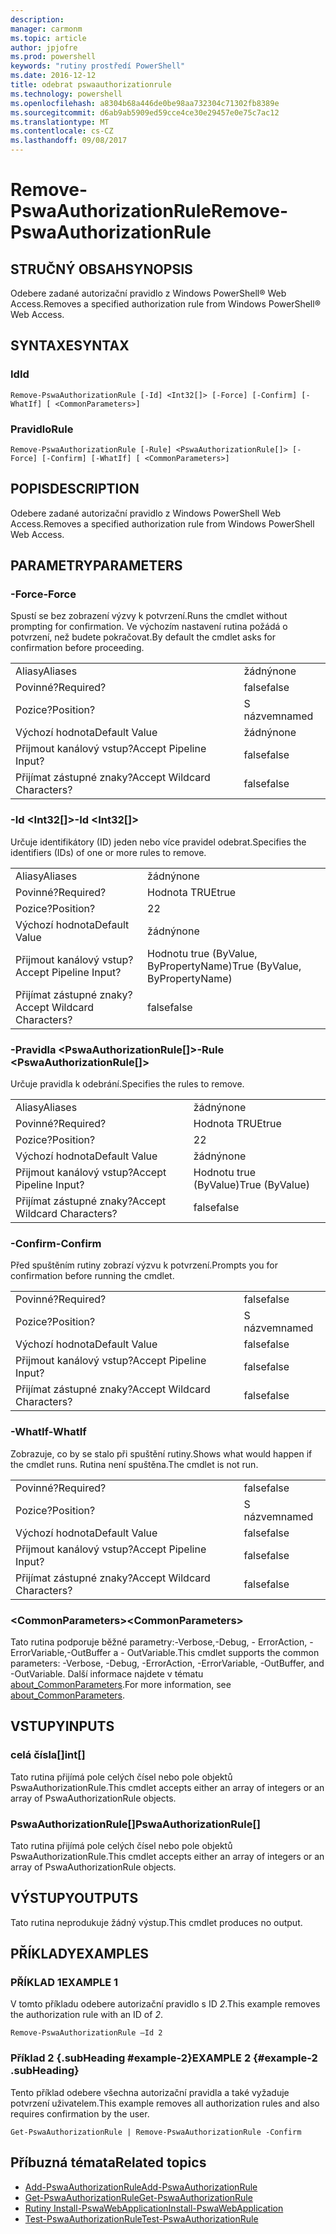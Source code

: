 ```yaml
---
description: 
manager: carmonm
ms.topic: article
author: jpjofre
ms.prod: powershell
keywords: "rutiny prostředí PowerShell"
ms.date: 2016-12-12
title: odebrat pswaauthorizationrule
ms.technology: powershell
ms.openlocfilehash: a8304b68a446de0be98aa732304c71302fb8389e
ms.sourcegitcommit: d6ab9ab5909ed59cce4ce30e29457e0e75c7ac12
ms.translationtype: MT
ms.contentlocale: cs-CZ
ms.lasthandoff: 09/08/2017
---
```

# <a name="remove-pswaauthorizationrule"></a><span data-ttu-id="2a55c-103">Remove-PswaAuthorizationRule</span><span class="sxs-lookup"><span data-stu-id="2a55c-103">Remove-PswaAuthorizationRule</span></span>

## <a name="synopsis"></a><span data-ttu-id="2a55c-104">STRUČNÝ OBSAH</span><span class="sxs-lookup"><span data-stu-id="2a55c-104">SYNOPSIS</span></span>

<span data-ttu-id="2a55c-105">Odebere zadané autorizační pravidlo z Windows PowerShell® Web Access.</span><span class="sxs-lookup"><span data-stu-id="2a55c-105">Removes a specified authorization rule from Windows PowerShell® Web Access.</span></span>

## <a name="syntax"></a><span data-ttu-id="2a55c-106">SYNTAXE</span><span class="sxs-lookup"><span data-stu-id="2a55c-106">SYNTAX</span></span>

### <a name="id"></a><span data-ttu-id="2a55c-107">Id</span><span class="sxs-lookup"><span data-stu-id="2a55c-107">Id</span></span>
```
Remove-PswaAuthorizationRule [-Id] <Int32[]> [-Force] [-Confirm] [-WhatIf] [ <CommonParameters>]
```

### <a name="rule"></a><span data-ttu-id="2a55c-108">Pravidlo</span><span class="sxs-lookup"><span data-stu-id="2a55c-108">Rule</span></span>
```
Remove-PswaAuthorizationRule [-Rule] <PswaAuthorizationRule[]> [-Force] [-Confirm] [-WhatIf] [ <CommonParameters>]
```

## <a name="description"></a><span data-ttu-id="2a55c-109">POPIS</span><span class="sxs-lookup"><span data-stu-id="2a55c-109">DESCRIPTION</span></span>

<span data-ttu-id="2a55c-110">Odebere zadané autorizační pravidlo z Windows PowerShell Web Access.</span><span class="sxs-lookup"><span data-stu-id="2a55c-110">Removes a specified authorization rule from Windows PowerShell Web Access.</span></span>

## <a name="parameters"></a><span data-ttu-id="2a55c-111">PARAMETRY</span><span class="sxs-lookup"><span data-stu-id="2a55c-111">PARAMETERS</span></span>

### <a name="-force"></a><span data-ttu-id="2a55c-112">-Force</span><span class="sxs-lookup"><span data-stu-id="2a55c-112">-Force</span></span>

<span data-ttu-id="2a55c-113">Spustí se bez zobrazení výzvy k potvrzení.</span><span class="sxs-lookup"><span data-stu-id="2a55c-113">Runs the cmdlet without prompting for confirmation.</span></span> <span data-ttu-id="2a55c-114">Ve výchozím nastavení rutina požádá o potvrzení, než budete pokračovat.</span><span class="sxs-lookup"><span data-stu-id="2a55c-114">By default the cmdlet asks for confirmation before proceeding.</span></span>

|||  
|-|-|
| <span data-ttu-id="2a55c-115">Aliasy</span><span class="sxs-lookup"><span data-stu-id="2a55c-115">Aliases</span></span>                              | <span data-ttu-id="2a55c-116">žádný</span><span class="sxs-lookup"><span data-stu-id="2a55c-116">none</span></span>                                 |
| <span data-ttu-id="2a55c-117">Povinné?</span><span class="sxs-lookup"><span data-stu-id="2a55c-117">Required?</span></span>                            | <span data-ttu-id="2a55c-118">false</span><span class="sxs-lookup"><span data-stu-id="2a55c-118">false</span></span>                                |
| <span data-ttu-id="2a55c-119">Pozice?</span><span class="sxs-lookup"><span data-stu-id="2a55c-119">Position?</span></span>                            | <span data-ttu-id="2a55c-120">S názvem</span><span class="sxs-lookup"><span data-stu-id="2a55c-120">named</span></span>                                |
| <span data-ttu-id="2a55c-121">Výchozí hodnota</span><span class="sxs-lookup"><span data-stu-id="2a55c-121">Default Value</span></span>                        | <span data-ttu-id="2a55c-122">žádný</span><span class="sxs-lookup"><span data-stu-id="2a55c-122">none</span></span>                                 |
| <span data-ttu-id="2a55c-123">Přijmout kanálový vstup?</span><span class="sxs-lookup"><span data-stu-id="2a55c-123">Accept Pipeline Input?</span></span>               | <span data-ttu-id="2a55c-124">false</span><span class="sxs-lookup"><span data-stu-id="2a55c-124">false</span></span>                                |
| <span data-ttu-id="2a55c-125">Přijímat zástupné znaky?</span><span class="sxs-lookup"><span data-stu-id="2a55c-125">Accept Wildcard Characters?</span></span>          | <span data-ttu-id="2a55c-126">false</span><span class="sxs-lookup"><span data-stu-id="2a55c-126">false</span></span>                                |

### <a name="-id-ltint32gt"></a><span data-ttu-id="2a55c-127">-Id &lt;Int32\[\]&gt;</span><span class="sxs-lookup"><span data-stu-id="2a55c-127">-Id &lt;Int32\[\]&gt;</span></span>

<span data-ttu-id="2a55c-128">Určuje identifikátory (ID) jeden nebo více pravidel odebrat.</span><span class="sxs-lookup"><span data-stu-id="2a55c-128">Specifies the identifiers (IDs) of one or more rules to remove.</span></span>

|||  
|-|-|
| <span data-ttu-id="2a55c-129">Aliasy</span><span class="sxs-lookup"><span data-stu-id="2a55c-129">Aliases</span></span>                              | <span data-ttu-id="2a55c-130">žádný</span><span class="sxs-lookup"><span data-stu-id="2a55c-130">none</span></span>                                 |
| <span data-ttu-id="2a55c-131">Povinné?</span><span class="sxs-lookup"><span data-stu-id="2a55c-131">Required?</span></span>                            | <span data-ttu-id="2a55c-132">Hodnota TRUE</span><span class="sxs-lookup"><span data-stu-id="2a55c-132">true</span></span>                                 |
| <span data-ttu-id="2a55c-133">Pozice?</span><span class="sxs-lookup"><span data-stu-id="2a55c-133">Position?</span></span>                            | <span data-ttu-id="2a55c-134">2</span><span class="sxs-lookup"><span data-stu-id="2a55c-134">2</span></span>                                    |
| <span data-ttu-id="2a55c-135">Výchozí hodnota</span><span class="sxs-lookup"><span data-stu-id="2a55c-135">Default Value</span></span>                        | <span data-ttu-id="2a55c-136">žádný</span><span class="sxs-lookup"><span data-stu-id="2a55c-136">none</span></span>                                 |
| <span data-ttu-id="2a55c-137">Přijmout kanálový vstup?</span><span class="sxs-lookup"><span data-stu-id="2a55c-137">Accept Pipeline Input?</span></span>               | <span data-ttu-id="2a55c-138">Hodnotu true (ByValue, ByPropertyName)</span><span class="sxs-lookup"><span data-stu-id="2a55c-138">True (ByValue, ByPropertyName)</span></span>       |
| <span data-ttu-id="2a55c-139">Přijímat zástupné znaky?</span><span class="sxs-lookup"><span data-stu-id="2a55c-139">Accept Wildcard Characters?</span></span>          | <span data-ttu-id="2a55c-140">false</span><span class="sxs-lookup"><span data-stu-id="2a55c-140">false</span></span>                                |

### <a name="-rule-ltpswaauthorizationrulegt"></a><span data-ttu-id="2a55c-141">-Pravidla &lt;PswaAuthorizationRule\[\]&gt;</span><span class="sxs-lookup"><span data-stu-id="2a55c-141">-Rule &lt;PswaAuthorizationRule\[\]&gt;</span></span>

<span data-ttu-id="2a55c-142">Určuje pravidla k odebrání.</span><span class="sxs-lookup"><span data-stu-id="2a55c-142">Specifies the rules to remove.</span></span>

|||  
|-|-|
| <span data-ttu-id="2a55c-143">Aliasy</span><span class="sxs-lookup"><span data-stu-id="2a55c-143">Aliases</span></span>                              | <span data-ttu-id="2a55c-144">žádný</span><span class="sxs-lookup"><span data-stu-id="2a55c-144">none</span></span>                                 |
| <span data-ttu-id="2a55c-145">Povinné?</span><span class="sxs-lookup"><span data-stu-id="2a55c-145">Required?</span></span>                            | <span data-ttu-id="2a55c-146">Hodnota TRUE</span><span class="sxs-lookup"><span data-stu-id="2a55c-146">true</span></span>                                 |
| <span data-ttu-id="2a55c-147">Pozice?</span><span class="sxs-lookup"><span data-stu-id="2a55c-147">Position?</span></span>                            | <span data-ttu-id="2a55c-148">2</span><span class="sxs-lookup"><span data-stu-id="2a55c-148">2</span></span>                                    |
| <span data-ttu-id="2a55c-149">Výchozí hodnota</span><span class="sxs-lookup"><span data-stu-id="2a55c-149">Default Value</span></span>                        | <span data-ttu-id="2a55c-150">žádný</span><span class="sxs-lookup"><span data-stu-id="2a55c-150">none</span></span>                                 |
| <span data-ttu-id="2a55c-151">Přijmout kanálový vstup?</span><span class="sxs-lookup"><span data-stu-id="2a55c-151">Accept Pipeline Input?</span></span>               | <span data-ttu-id="2a55c-152">Hodnotu true (ByValue)</span><span class="sxs-lookup"><span data-stu-id="2a55c-152">True (ByValue)</span></span>                       |
| <span data-ttu-id="2a55c-153">Přijímat zástupné znaky?</span><span class="sxs-lookup"><span data-stu-id="2a55c-153">Accept Wildcard Characters?</span></span>          | <span data-ttu-id="2a55c-154">false</span><span class="sxs-lookup"><span data-stu-id="2a55c-154">false</span></span>                                |

### <a name="-confirm"></a><span data-ttu-id="2a55c-155">-Confirm</span><span class="sxs-lookup"><span data-stu-id="2a55c-155">-Confirm</span></span>

<span data-ttu-id="2a55c-156">Před spuštěním rutiny zobrazí výzvu k potvrzení.</span><span class="sxs-lookup"><span data-stu-id="2a55c-156">Prompts you for confirmation before running the cmdlet.</span></span>

|||  
|-|-|
| <span data-ttu-id="2a55c-157">Povinné?</span><span class="sxs-lookup"><span data-stu-id="2a55c-157">Required?</span></span>                            | <span data-ttu-id="2a55c-158">false</span><span class="sxs-lookup"><span data-stu-id="2a55c-158">false</span></span>                                |
| <span data-ttu-id="2a55c-159">Pozice?</span><span class="sxs-lookup"><span data-stu-id="2a55c-159">Position?</span></span>                            | <span data-ttu-id="2a55c-160">S názvem</span><span class="sxs-lookup"><span data-stu-id="2a55c-160">named</span></span>                                |
| <span data-ttu-id="2a55c-161">Výchozí hodnota</span><span class="sxs-lookup"><span data-stu-id="2a55c-161">Default Value</span></span>                        | <span data-ttu-id="2a55c-162">false</span><span class="sxs-lookup"><span data-stu-id="2a55c-162">false</span></span>                                |
| <span data-ttu-id="2a55c-163">Přijmout kanálový vstup?</span><span class="sxs-lookup"><span data-stu-id="2a55c-163">Accept Pipeline Input?</span></span>               | <span data-ttu-id="2a55c-164">false</span><span class="sxs-lookup"><span data-stu-id="2a55c-164">false</span></span>                                |
| <span data-ttu-id="2a55c-165">Přijímat zástupné znaky?</span><span class="sxs-lookup"><span data-stu-id="2a55c-165">Accept Wildcard Characters?</span></span>          | <span data-ttu-id="2a55c-166">false</span><span class="sxs-lookup"><span data-stu-id="2a55c-166">false</span></span>                                |

### <a name="-whatif"></a><span data-ttu-id="2a55c-167">-WhatIf</span><span class="sxs-lookup"><span data-stu-id="2a55c-167">-WhatIf</span></span>

<span data-ttu-id="2a55c-168">Zobrazuje, co by se stalo při spuštění rutiny.</span><span class="sxs-lookup"><span data-stu-id="2a55c-168">Shows what would happen if the cmdlet runs.</span></span> <span data-ttu-id="2a55c-169">Rutina není spuštěna.</span><span class="sxs-lookup"><span data-stu-id="2a55c-169">The cmdlet is not run.</span></span>

|||  
|-|-|
| <span data-ttu-id="2a55c-170">Povinné?</span><span class="sxs-lookup"><span data-stu-id="2a55c-170">Required?</span></span>                            | <span data-ttu-id="2a55c-171">false</span><span class="sxs-lookup"><span data-stu-id="2a55c-171">false</span></span>                                |
| <span data-ttu-id="2a55c-172">Pozice?</span><span class="sxs-lookup"><span data-stu-id="2a55c-172">Position?</span></span>                            | <span data-ttu-id="2a55c-173">S názvem</span><span class="sxs-lookup"><span data-stu-id="2a55c-173">named</span></span>                                |
| <span data-ttu-id="2a55c-174">Výchozí hodnota</span><span class="sxs-lookup"><span data-stu-id="2a55c-174">Default Value</span></span>                        | <span data-ttu-id="2a55c-175">false</span><span class="sxs-lookup"><span data-stu-id="2a55c-175">false</span></span>                                |
| <span data-ttu-id="2a55c-176">Přijmout kanálový vstup?</span><span class="sxs-lookup"><span data-stu-id="2a55c-176">Accept Pipeline Input?</span></span>               | <span data-ttu-id="2a55c-177">false</span><span class="sxs-lookup"><span data-stu-id="2a55c-177">false</span></span>                                |
| <span data-ttu-id="2a55c-178">Přijímat zástupné znaky?</span><span class="sxs-lookup"><span data-stu-id="2a55c-178">Accept Wildcard Characters?</span></span>          | <span data-ttu-id="2a55c-179">false</span><span class="sxs-lookup"><span data-stu-id="2a55c-179">false</span></span>                                |

### <a name="ltcommonparametersgt"></a><span data-ttu-id="2a55c-180">&lt;CommonParameters&gt;</span><span class="sxs-lookup"><span data-stu-id="2a55c-180">&lt;CommonParameters&gt;</span></span>

<span data-ttu-id="2a55c-181">Tato rutina podporuje běžné parametry:-Verbose,-Debug, - ErrorAction, - ErrorVariable,-OutBuffer a - OutVariable.</span><span class="sxs-lookup"><span data-stu-id="2a55c-181">This cmdlet supports the common parameters: -Verbose, -Debug, -ErrorAction, -ErrorVariable, -OutBuffer, and -OutVariable.</span></span>
<span data-ttu-id="2a55c-182">Další informace najdete v tématu [about_CommonParameters](http://go.microsoft.com/fwlink/p/?LinkID=113216).</span><span class="sxs-lookup"><span data-stu-id="2a55c-182">For more information, see [about_CommonParameters](http://go.microsoft.com/fwlink/p/?LinkID=113216).</span></span>

## <a name="inputs"></a><span data-ttu-id="2a55c-183">VSTUPY</span><span class="sxs-lookup"><span data-stu-id="2a55c-183">INPUTS</span></span>

### <a name="int"></a><span data-ttu-id="2a55c-184">celá čísla\[\]</span><span class="sxs-lookup"><span data-stu-id="2a55c-184">int\[\]</span></span>

<span data-ttu-id="2a55c-185">Tato rutina přijímá pole celých čísel nebo pole objektů PswaAuthorizationRule.</span><span class="sxs-lookup"><span data-stu-id="2a55c-185">This cmdlet accepts either an array of integers or an array of PswaAuthorizationRule objects.</span></span>

### <a name="pswaauthorizationrule"></a><span data-ttu-id="2a55c-186">PswaAuthorizationRule\[\]</span><span class="sxs-lookup"><span data-stu-id="2a55c-186">PswaAuthorizationRule\[\]</span></span>

<span data-ttu-id="2a55c-187">Tato rutina přijímá pole celých čísel nebo pole objektů PswaAuthorizationRule.</span><span class="sxs-lookup"><span data-stu-id="2a55c-187">This cmdlet accepts either an array of integers or an array of PswaAuthorizationRule objects.</span></span>

## <a name="outputs"></a><span data-ttu-id="2a55c-188">VÝSTUPY</span><span class="sxs-lookup"><span data-stu-id="2a55c-188">OUTPUTS</span></span>

<span data-ttu-id="2a55c-189">Tato rutina neprodukuje žádný výstup.</span><span class="sxs-lookup"><span data-stu-id="2a55c-189">This cmdlet produces no output.</span></span>

## <a name="examples"></a><span data-ttu-id="2a55c-190">PŘÍKLADY</span><span class="sxs-lookup"><span data-stu-id="2a55c-190">EXAMPLES</span></span>

### <a name="example-1"></a><span data-ttu-id="2a55c-191">PŘÍKLAD 1</span><span class="sxs-lookup"><span data-stu-id="2a55c-191">EXAMPLE 1</span></span>

<span data-ttu-id="2a55c-192">V tomto příkladu odebere autorizační pravidlo s ID *2*.</span><span class="sxs-lookup"><span data-stu-id="2a55c-192">This example removes the authorization rule with an ID of *2*.</span></span>

```
Remove-PswaAuthorizationRule –Id 2
```

### <a name="example-2-example-2-subheading"></a><span data-ttu-id="2a55c-193">Příklad 2 {.subHeading #example-2}</span><span class="sxs-lookup"><span data-stu-id="2a55c-193">EXAMPLE 2 {#example-2 .subHeading}</span></span>

<span data-ttu-id="2a55c-194">Tento příklad odebere všechna autorizační pravidla a také vyžaduje potvrzení uživatelem.</span><span class="sxs-lookup"><span data-stu-id="2a55c-194">This example removes all authorization rules and also requires confirmation by the user.</span></span>

```
Get-PswaAuthorizationRule | Remove-PswaAuthorizationRule -Confirm
```

## <a name="related-topics"></a><span data-ttu-id="2a55c-195">Příbuzná témata</span><span class="sxs-lookup"><span data-stu-id="2a55c-195">Related topics</span></span>

- [<span data-ttu-id="2a55c-196">Add-PswaAuthorizationRule</span><span class="sxs-lookup"><span data-stu-id="2a55c-196">Add-PswaAuthorizationRule</span></span>](add-pswaauthorizationrule.md)
- [<span data-ttu-id="2a55c-197">Get-PswaAuthorizationRule</span><span class="sxs-lookup"><span data-stu-id="2a55c-197">Get-PswaAuthorizationRule</span></span>](get-pswaauthorizationrule.md)
- [<span data-ttu-id="2a55c-198">Rutiny Install-PswaWebApplication</span><span class="sxs-lookup"><span data-stu-id="2a55c-198">Install-PswaWebApplication</span></span>](install-pswawebapplication.md)
- [<span data-ttu-id="2a55c-199">Test-PswaAuthorizationRule</span><span class="sxs-lookup"><span data-stu-id="2a55c-199">Test-PswaAuthorizationRule</span></span>](test-pswaauthorizationrule.md)
